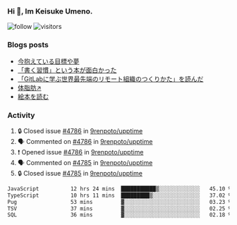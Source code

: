 ### Hi 👋, Im Keisuke Umeno.

<!--
**9renpoto/9renpoto** is a ✨ _special_ ✨ repository because its `README.md` (this file) appears on your GitHub profile.

Here are some ideas to get you started:

- 🔭 I’m currently working on ...
- 🌱 I’m currently learning ...
- 👯 I’m looking to collaborate on ...
- 🤔 I’m looking for help with ...
- 💬 Ask me about ...
- 📫 How to reach me: ...
- 😄 Pronouns: ...
- ⚡ Fun fact: ...
-->

![follow](https://img.shields.io/github/followers/9renpoto?label=Follow&style=social)
![visitors](https://komarev.com/ghpvc/?username=9renpoto&label=Profile%20views&color=0e75b6&style=flat)

### Blogs posts

<!-- BLOG-POST-LIST:START -->
- [今抱えている目標や夢](https://9renpoto.win/entry/2024/12/02/objective)
- [「書く習慣」という本が面白かった](https://9renpoto.win/entry/2024/11/11/leave_a_feeling_sad)
- [「GitLabに学ぶ世界最先端のリモート組織のつくりかた」を読んだ](https://9renpoto.win/entry/2024/09/10/remote_organization)
- [体脂肪↗](https://9renpoto.win/entry/2024/08/12/gaining_fat)
- [絵本を読む](https://9renpoto.win/entry/2024/07/26/picture_book)
<!-- BLOG-POST-LIST:END -->

### Activity

<!--START_SECTION:activity-->
1. 🔒 Closed issue [#4786](https://github.com/9renpoto/upptime/issues/4786) in [9renpoto/upptime](https://github.com/9renpoto/upptime)
2. 🗣 Commented on [#4786](https://github.com/9renpoto/upptime/issues/4786#issuecomment-2543615127) in [9renpoto/upptime](https://github.com/9renpoto/upptime)
3. ❗ Opened issue [#4786](https://github.com/9renpoto/upptime/issues/4786) in [9renpoto/upptime](https://github.com/9renpoto/upptime)
4. 🗣 Commented on [#4785](https://github.com/9renpoto/upptime/issues/4785#issuecomment-2543548314) in [9renpoto/upptime](https://github.com/9renpoto/upptime)
5. 🔒 Closed issue [#4785](https://github.com/9renpoto/upptime/issues/4785) in [9renpoto/upptime](https://github.com/9renpoto/upptime)
<!--END_SECTION:activity-->

<!--START_SECTION:waka-->

```txt
JavaScript          12 hrs 24 mins  ███████████▒░░░░░░░░░░░░░   45.10 %
TypeScript          10 hrs 11 mins  █████████▒░░░░░░░░░░░░░░░   37.02 %
Pug                 53 mins         ▓░░░░░░░░░░░░░░░░░░░░░░░░   03.23 %
TSV                 37 mins         ▓░░░░░░░░░░░░░░░░░░░░░░░░   02.25 %
SQL                 36 mins         ▓░░░░░░░░░░░░░░░░░░░░░░░░   02.18 %
```

<!--END_SECTION:waka-->
